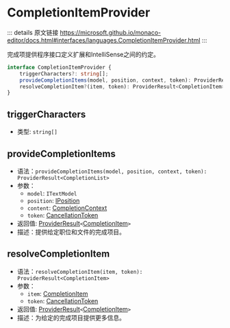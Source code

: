# CompletionItemProvider
        
::: details 原文链接
https://microsoft.github.io/monaco-editor/docs.html#interfaces/languages.CompletionItemProvider.html
:::

完成项提供程序接口定义扩展和IntelliSense之间的约定。

```ts
interface CompletionItemProvider {
    triggerCharacters?: string[];
    provideCompletionItems(model, position, context, token): ProviderResult<CompletionList>;
    resolveCompletionItem?(item, token): ProviderResult<CompletionItem>;
}
```

## triggerCharacters
- 类型: `string[]`

## provideCompletionItems
- 语法：`provideCompletionItems(model, position, context, token): ProviderResult<CompletionList>`
- 参数：
  - `model`: `ITextModel`
  - `position`: [IPosition](/api/IPosition.md)
  - `content`: [CompletionContext](/api/languages/CompletionContext.md)
  - `token`: [CancellationToken](/api/CancellationToken.md)
- 返回值: [ProviderResult](/api/languages/ProviderResult.md)`<`[CompletionItem](/api/languages/CompletionItem.md)`>`
- 描述：提供给定职位和文件的完成项目。

## resolveCompletionItem
- 语法：`resolveCompletionItem(item, token): ProviderResult<CompletionItem>`
- 参数：
  - `item`: [CompletionItem](/api/languages/CompletionItem.md)
  - `token`: [CancellationToken](/api/CancellationToken.md)
- 返回值: [ProviderResult](/api/languages/ProviderResult.md)`<`[CompletionItem](/api/languages/CompletionItem.md)`>`
- 描述：为给定的完成项目提供更多信息。
